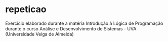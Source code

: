 # repeticao
Exercicio elaborado durante a matéria Introdução à Lógica de Programação durante o curso Análise e Desenvolvimento de Sistemas - UVA (Universidade Veiga de Almeida)
